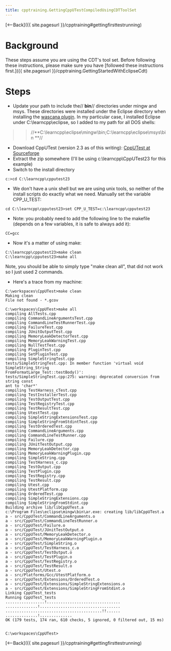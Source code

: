 ```yaml
---
title: cpptraining.GettingCppUTestCompiledUsingCDTToolSet
---
```

[<--Back]({{ site.pagesurl }}/cpptraining#gettingfirsttestrunning)

# Background
These steps assume you are using the CDT's tool set. Before following these instructions, please make sure you have [followed these instructions first.]({{ site.pagesurl }}/cpptraining.GettingStartedWithEclipseCdt)

# Steps
* Update your path to include the// **bin**// directories under mingw and msys. These directories were installed under the Eclipse directory when installing the [wascana plugin](http://code.google.com/a/eclipselabs.org/p/wascana/). In my particular case, I installed Eclipse under C:\learncpp\eclipse, so I added to my path for all DOS shells: 
>> //**C:\learncpp\eclipse\mingw\bin;C:\learncpp\eclipse\msys\bin **//

* Download CppUTest (version 2.3 as of this writing): [CppUTest at Sourceforge](http://sourceforge.net/projects/cpputest/)
* Extract the zip somewhere (I'll be using c:\learncpp\CppUTest23 for this example)
* Switch to the install directory
```
c:>cd C:\learncpp\cpputest23
```
* We don't have a unix shell but we are using unix tools, so neither of the install scripts do exactly what we need. Manually set the variable CPP_U_TEST:
```
cd C:\learncpp\cpputest23>set CPP_U_TEST=c:\learncpp\cpputest23
```
* Note: you probably need to add the following line to the makefile (depends on a few variables, it is safe to always add it):
```
CC=gcc
```
* Now it's a matter of using make:
```
C:\learncpp\cpputest23>make clean
C:\learncpp\cpputest23>make all
```

Note, you should be able to simply type "make clean all", that did not work so I just used 2 commands.

* Here's a trace from my machine:
```
C:\workspaces\CppUTest>make clean
Making clean
File not found - *.gcov

C:\workspaces\CppUTest>make all
compiling AllTests.cpp
compiling CommandLineArgumentsTest.cpp
compiling CommandLineTestRunnerTest.cpp
compiling FailureTest.cpp
compiling JUnitOutputTest.cpp
compiling MemoryLeakDetectorTest.cpp
compiling MemoryLeakWarningTest.cpp
compiling NullTestTest.cpp
compiling PluginTest.cpp
compiling SetPluginTest.cpp
compiling SimpleStringTest.cpp
tests/SimpleStringTest.cpp: In member function 'virtual void SimpleString_String
FromFormatLarge_Test::testBody()':
tests/SimpleStringTest.cpp:275: warning: deprecated conversion from string const
ant to 'char*'
compiling TestHarness_cTest.cpp
compiling TestInstallerTest.cpp
compiling TestOutputTest.cpp
compiling TestRegistryTest.cpp
compiling TestResultTest.cpp
compiling UtestTest.cpp
compiling SimpleStringExtensionsTest.cpp
compiling SimpleStringFromStdintTest.cpp
compiling TestOrderedTest.cpp
compiling CommandLineArguments.cpp
compiling CommandLineTestRunner.cpp
compiling Failure.cpp
compiling JUnitTestOutput.cpp
compiling MemoryLeakDetector.cpp
compiling MemoryLeakWarningPlugin.cpp
compiling SimpleString.cpp
compiling TestHarness_c.cpp
compiling TestOutput.cpp
compiling TestPlugin.cpp
compiling TestRegistry.cpp
compiling TestResult.cpp
compiling Utest.cpp
compiling UtestPlatform.cpp
compiling OrderedTest.cpp
compiling SimpleStringExtensions.cpp
compiling SimpleStringFromStdint.cpp
Building archive lib/libCppUTest.a
c:\Program Files\eclipse\mingw\bin\ar.exe: creating lib/libCppUTest.a
a - src/CppUTest/CommandLineArguments.o
a - src/CppUTest/CommandLineTestRunner.o
a - src/CppUTest/Failure.o
a - src/CppUTest/JUnitTestOutput.o
a - src/CppUTest/MemoryLeakDetector.o
a - src/CppUTest/MemoryLeakWarningPlugin.o
a - src/CppUTest/SimpleString.o
a - src/CppUTest/TestHarness_c.o
a - src/CppUTest/TestOutput.o
a - src/CppUTest/TestPlugin.o
a - src/CppUTest/TestRegistry.o
a - src/CppUTest/TestResult.o
a - src/CppUTest/Utest.o
a - src/Platforms/Gcc/UtestPlatform.o
a - src/CppUTest/Extensions/OrderedTest.o
a - src/CppUTest/Extensions/SimpleStringExtensions.o
a - src/CppUTest/Extensions/SimpleStringFromStdint.o
Linking CppUTest_tests
Running CppUTest_tests
.................!................................
..............!...................................
..........................................!!......
..............!..............
OK (179 tests, 174 ran, 610 checks, 5 ignored, 0 filtered out, 15 ms)


C:\workspaces\CppUTest>
```


[<--Back]({{ site.pagesurl }}/cpptraining#gettingfirsttestrunning)
